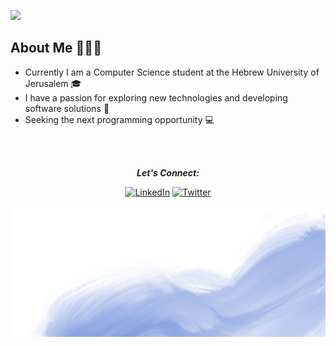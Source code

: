 ![](top.png)

## About Me 👩🏻‍💻

- Currently I am a Computer Science student at the Hebrew University of Jerusalem 🎓
- I have a passion for exploring new technologies and developing software solutions 🤩
- Seeking the next programming opportunity 💻
  <br><br>

<br>

<p align="center">
   <b><i>Let's Connect:</i></b>
</p>
<p align="center">
   <a href="https://www.linkedin.com/in/nina-kollman/"><img src="https://img.icons8.com/bubbles/50/000000/linkedin.png" alt="LinkedIn"/></a>
   <a href="mailto:ninakollmans@gmail.com"><img src="https://img.icons8.com/bubbles/50/000000/gmail.png" alt="Twitter"/></a>
</p>

![](bottom.png)
